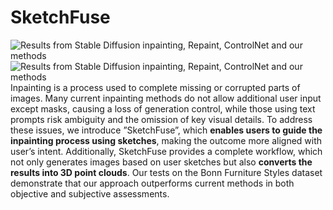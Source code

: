 # SketchFuse
![Results from Stable Diffusion inpainting, Repaint, ControlNet and our methods](result.png)
![Results from Stable Diffusion inpainting, Repaint, ControlNet and our methods](result2.png)
Inpainting is a process used to complete missing or corrupted parts of images. Many current inpainting methods do not allow additional user input except masks, causing a loss of generation control, while those using text prompts
risk ambiguity and the omission of key visual details. To address these issues, we introduce ”SketchFuse”, which **enables users to guide the inpainting process using sketches**, making the outcome more aligned with user’s intent. Additionally, SketchFuse provides a complete workflow, which not only generates images based on user sketches but also **converts the results into 3D point clouds**. Our tests on the Bonn Furniture Styles dataset demonstrate that our approach outperforms current methods in both objective and subjective assessments.


